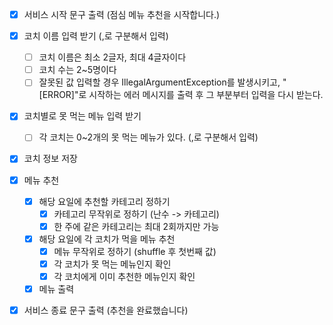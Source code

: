 - [x] 서비스 시작 문구 출력 (점심 메뉴 추천을 시작합니다.)

- [x] 코치 이름 입력 받기 (,로 구분해서 입력)
  - [ ] 코치 이름은 최소 2글자, 최대 4글자이다
  - [ ] 코치 수는 2~5명이다 
  - [ ] 잘못된 값 입력할 경우 IllegalArgumentException를 발생시키고, "[ERROR]"로 시작하는 에러 메시지를 출력 후 그 부분부터 입력을 다시 받는다.
- [x] 코치별로 못 먹는 메뉴 입력 받기
  - [ ] 각 코치는 0~2개의 못 먹는 메뉴가 있다. (,로 구분해서 입력)
- [x] 코치 정보 저장

- [x] 메뉴 추천
  - [x] 해당 요일에 추천할 카테고리 정하기
    - [x] 카테고리 무작위로 정하기 (난수 -> 카테고리)
    - [x] 한 주에 같은 카테고리는 최대 2회까지만 가능
  - [x] 해당 요일에 각 코치가 먹을 메뉴 추천
    - [x] 메뉴 무작위로 정하기 (shuffle 후 첫번째 값)
    - [x] 각 코치가 못 먹는 메뉴인지 확인
    - [x] 각 코치에게 이미 추천한 메뉴인지 확인
  - [x] 메뉴 출력
  
- [x] 서비스 종료 문구 출력 (추천을 완료했습니다)
